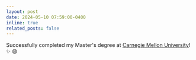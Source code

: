 ```yaml
---
layout: post
date: 2024-05-10 07:59:00-0400
inline: true
related_posts: false
---
```


Successfully completed my Master's degree at <a href="https://www.cmu.edu">Carnegie Mellon University</a>!  :sparkles: :smile:



